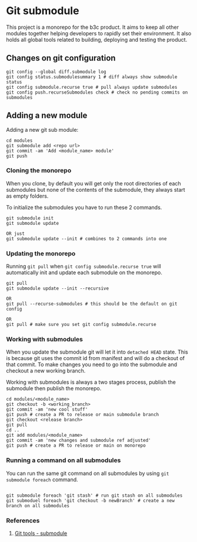 # Git submodule

This project is a monorepo for the b3c product.
It aims to keep all other modules together helping developers to rapidly set their environment.
It also holds all global tools related to building, deploying and testing the product.

## Changes on git configuration

```
git config --global diff.submodule log
git config status.submodulesummary 1 # diff always show submodule status
git config submodule.recurse true # pull always update submodules
git config push.recurseSubmodules check # check no pending commits on submodules
```

## Adding a new module

Adding a new git sub module:

```
cd modules
git submodule add <repo url>
git commit -am 'Add <module_name> module'
git push
```

### Cloning the monorepo

When you clone, by default you will get only the root directories of each submodules but none of the contents of the submodule, they always start as empty folders.

To initialize the submodules you have to run these 2 commands.

```
git submodule init
git submodule update

OR just
git submodule update --init # combines to 2 commands into one

```

### Updating the monorepo

Running `git pull` when `git config submodule.recurse true` will automatically init and update each submodule on the monorepo.

```
git pull
git submodule update --init --recursive

OR
git pull --recurse-submodules # this should be the default on git config

OR
git pull # make sure you set git config submodule.recurse
```

### Working with submodules

When you update the submodule git will let it into `detached HEAD` state.
This is because git uses the commit id from manifest and will do a checkout of that commit.
To make changes you need to go into the submodule and checkout a new working branch.

Working with submodules is always a two stages process, publish the submodule then publish the monorepo.

```
cd modules/<module_name>
git checkout -b <working_branch>
git commit -am 'new cool stuff'
git push # create a PR to release or main submodule branch
git checkout <release branch>
git pull
cd ..
git add modules/<module_name>
git commit -am 'new changes and submodule ref adjusted'
git push # create a PR to release or main on monorepo
```

### Running a command on all submodules

You can run the same git command on all submodules by using `git submodule foreach` command.

```

git submodule foreach 'git stash' # run git stash on all submodules
git submoduel foreach 'git checkout -b newBranch' # create a new branch on all submodules

```

### References

1. [Git tools - submodule](https://git-scm.com/book/en/v2/Git-Tools-Submodules)

